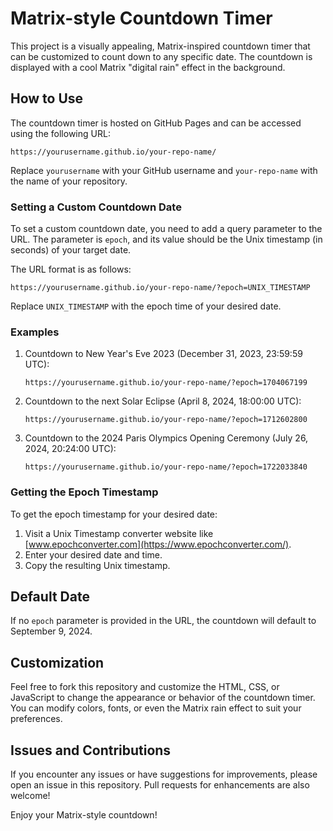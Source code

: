 # Matrix-style Countdown Timer

This project is a visually appealing, Matrix-inspired countdown timer that can be customized to count down to any specific date. The countdown is displayed with a cool Matrix "digital rain" effect in the background.

## How to Use

The countdown timer is hosted on GitHub Pages and can be accessed using the following URL:

```
https://yourusername.github.io/your-repo-name/
```

Replace `yourusername` with your GitHub username and `your-repo-name` with the name of your repository.

### Setting a Custom Countdown Date

To set a custom countdown date, you need to add a query parameter to the URL. The parameter is `epoch`, and its value should be the Unix timestamp (in seconds) of your target date.

The URL format is as follows:

```
https://yourusername.github.io/your-repo-name/?epoch=UNIX_TIMESTAMP
```

Replace `UNIX_TIMESTAMP` with the epoch time of your desired date.

### Examples

1. Countdown to New Year's Eve 2023 (December 31, 2023, 23:59:59 UTC):
   ```
   https://yourusername.github.io/your-repo-name/?epoch=1704067199
   ```

2. Countdown to the next Solar Eclipse (April 8, 2024, 18:00:00 UTC):
   ```
   https://yourusername.github.io/your-repo-name/?epoch=1712602800
   ```

3. Countdown to the 2024 Paris Olympics Opening Ceremony (July 26, 2024, 20:24:00 UTC):
   ```
   https://yourusername.github.io/your-repo-name/?epoch=1722033840
   ```

### Getting the Epoch Timestamp

To get the epoch timestamp for your desired date:

1. Visit a Unix Timestamp converter website like [www.epochconverter.com](https://www.epochconverter.com/).
2. Enter your desired date and time.
3. Copy the resulting Unix timestamp.

## Default Date

If no `epoch` parameter is provided in the URL, the countdown will default to September 9, 2024.

## Customization

Feel free to fork this repository and customize the HTML, CSS, or JavaScript to change the appearance or behavior of the countdown timer. You can modify colors, fonts, or even the Matrix rain effect to suit your preferences.

## Issues and Contributions

If you encounter any issues or have suggestions for improvements, please open an issue in this repository. Pull requests for enhancements are also welcome!

Enjoy your Matrix-style countdown!
